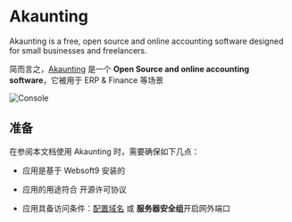 # Akaunting

Akaunting is a free, open source and online accounting software designed for small businesses and freelancers. 

简而言之，[Akaunting](https://akaunting.com/) 是一个 **Open Source and online accounting software**，它被用于 ERP & Finance  等场景


![Console](https://libs.websoft9.com/Websoft9/DocsPicture/zh/akaunting/akaunting-gui-websoft9.png)


## 准备

在参阅本文档使用 Akaunting 时，需要确保如下几点：

- 应用是基于 Websoft9 安装的

- 应用的用途符合 [](https://opensource.org/licenses/GPL-3.0) 开源许可协议

- 应用具备访问条件：[配置域名](./guide/appsetdomain) 或 **服务器安全组**开启网外端口